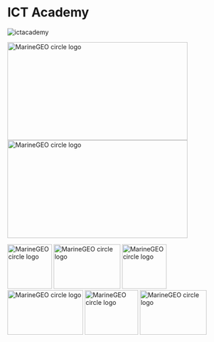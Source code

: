 
# ICT Academy

![ictacademy](https://github.com/ict-jobs/.github/assets/70073648/ccb47740-6ea3-4767-beb0-4defa47a175b)


<img src="https://user-images.githubusercontent.com/70073648/201748719-b86ffb9d-0cc4-4684-a60d-89ba54a443ac.gif" alt="MarineGEO circle logo" style="height: 220px; width:405px;"/> <img src="https://user-images.githubusercontent.com/70073648/201746077-3b7875ce-bc61-4fa9-beb2-2b4bf364e3d5.gif" alt="MarineGEO circle logo" style="height: 220px; width:405px;"/> 

<img src="https://user-images.githubusercontent.com/70073648/201746101-6e38907c-6594-43b3-b50c-877c2fc6d160.gif" alt="MarineGEO circle logo" style="height: 100px; width:100px;"/>  <img src="https://user-images.githubusercontent.com/70073648/201746125-4016ea7f-4091-48b5-b0a5-e82cd746a286.gif" alt="MarineGEO circle logo" style="height: 100px; width:150px;"/>  <img src="https://user-images.githubusercontent.com/70073648/201746159-ddcf81d3-c3d1-4553-816d-2a55eda097eb.gif" alt="MarineGEO circle logo" style="height: 100px; width:100px;"/>   <img src="https://user-images.githubusercontent.com/70073648/201746112-e536f85e-3350-423b-b7e6-070f2427516b.gif" alt="MarineGEO circle logo" style="height: 100px; width:170px;"/>   <img src="https://user-images.githubusercontent.com/70073648/201747745-d43e32db-7176-40d8-a3ea-87b8068e9131.gif" alt="MarineGEO circle logo" style="height: 100px; width:120px;"/>  <img src="https://user-images.githubusercontent.com/70073648/201748816-0db3a8da-26ab-4f5e-b9b5-24fa0790add2.gif" alt="MarineGEO circle logo" style="height: 100px; width:150px;"/>  
